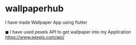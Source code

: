# wallpaperhub

I have made Wallpaper App using flutter

◼ I have used pexels API to get wallpaper into my Application 
https://www.pexels.com/api/
